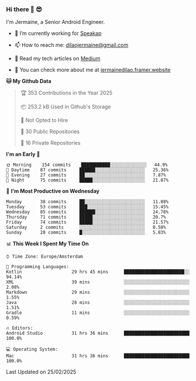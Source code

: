 ### Hi there 👋 😎
I'm Jermaine, a Senior Android Engineer.

- 🔭 I’m currently working for [Speakap](https://www.speakap.com/)

- 📫 How to reach me: dilaojermaine@gmail.com

- 📖 Read my tech articles on [Medium](https://jermainedilao.medium.com/)

- 👀 You can check more about me at [jermainedilao.framer.website](https://jermainedilao.framer.website)

<!--
**jermainedilao/jermainedilao** is a ✨ _special_ ✨ repository because its `README.md` (this file) appears on your GitHub profile.

Here are some ideas to get you started:

- 🔭 I’m currently working on ...
- 🌱 I’m currently learning ...
- 👯 I’m looking to collaborate on ...
- 🤔 I’m looking for help with ...
- 💬 Ask me about ...
- 📫 How to reach me: ...
- 😄 Pronouns: ...
- ⚡ Fun fact: ...
-->

<!--START_SECTION:waka-->
**🐱 My Github Data** 

> 🏆 353 Contributions in the Year 2025
 > 
> 📦 253.2 kB Used in Github's Storage 
 > 
> 🚫 Not Opted to Hire
 > 
> 📜 30 Public Repositories 
 > 
> 🔑 16 Private Repositories  
 > 
**I'm an Early 🐤** 

```text
🌞 Morning    154 commits    ███████████░░░░░░░░░░░░░░   44.9% 
🌆 Daytime    87 commits     ██████░░░░░░░░░░░░░░░░░░░   25.36% 
🌃 Evening    27 commits     ██░░░░░░░░░░░░░░░░░░░░░░░   7.87% 
🌙 Night      75 commits     █████░░░░░░░░░░░░░░░░░░░░   21.87%

```
📅 **I'm Most Productive on Wednesday** 

```text
Monday       38 commits     ██░░░░░░░░░░░░░░░░░░░░░░░   11.08% 
Tuesday      53 commits     ███░░░░░░░░░░░░░░░░░░░░░░   15.45% 
Wednesday    85 commits     ██████░░░░░░░░░░░░░░░░░░░   24.78% 
Thursday     71 commits     █████░░░░░░░░░░░░░░░░░░░░   20.7% 
Friday       74 commits     █████░░░░░░░░░░░░░░░░░░░░   21.57% 
Saturday     2 commits      ░░░░░░░░░░░░░░░░░░░░░░░░░   0.58% 
Sunday       20 commits     █░░░░░░░░░░░░░░░░░░░░░░░░   5.83%

```


📊 **This Week I Spent My Time On** 

```text
⌚︎ Time Zone: Europe/Amsterdam

💬 Programming Languages: 
Kotlin                   29 hrs 45 mins      ███████████████████████░░   94.14% 
XML                      39 mins             ░░░░░░░░░░░░░░░░░░░░░░░░░   2.08% 
Markdown                 29 mins             ░░░░░░░░░░░░░░░░░░░░░░░░░   1.55% 
Java                     28 mins             ░░░░░░░░░░░░░░░░░░░░░░░░░   1.51% 
Gradle                   11 mins             ░░░░░░░░░░░░░░░░░░░░░░░░░   0.59%

🔥 Editors: 
Android Studio           31 hrs 36 mins      █████████████████████████   100.0%

💻 Operating System: 
Mac                      31 hrs 36 mins      █████████████████████████   100.0%

```


 Last Updated on 25/02/2025
<!--END_SECTION:waka-->
